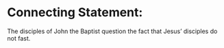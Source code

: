# Connecting Statement:

The disciples of John the Baptist question the fact that Jesus’ disciples do not fast.